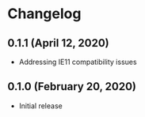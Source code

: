 # Changelog

## 0.1.1 (April 12, 2020)

* Addressing IE11 compatibility issues

## 0.1.0 (February 20, 2020)

* Initial release
